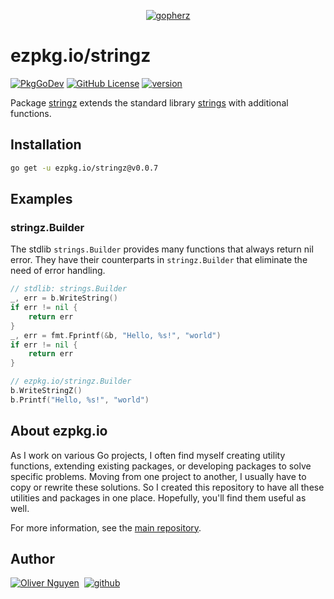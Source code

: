 <div align="center">

[![gopherz](https://ezpkg.io/_/gopherz.svg)](https://ezpkg.io)

</div>

# ezpkg.io/stringz

[![PkgGoDev](https://pkg.go.dev/badge/ezpkg.io/stringz)](https://pkg.go.dev/ezpkg.io/stringz)
[![GitHub License](https://img.shields.io/github/license/ezpkg/stringz)](https://github.com/ezpkg/stringz/tree/main/LICENSE)
[![version](https://img.shields.io/github/v/tag/ezpkg/stringz?label=version)](https://github.com/ezpkg/stringz/tags)

Package [stringz](https://pkg.go.dev/ezpkg.io/stringz) extends the standard library [strings](https://pkg.go.dev/strings) with additional functions.

## Installation

```sh
go get -u ezpkg.io/stringz@v0.0.7
```

## Examples

### stringz.Builder

The stdlib `strings.Builder` provides many functions that always return nil error. They have their counterparts in `stringz.Builder` that eliminate the need of error handling.

```go
// stdlib: strings.Builder
_, err = b.WriteString()
if err != nil {
    return err
}
_, err = fmt.Fprintf(&b, "Hello, %s!", "world")
if err != nil {
    return err
}

// ezpkg.io/stringz.Builder
b.WriteStringZ()
b.Printf("Hello, %s!", "world")
```

## About ezpkg.io

As I work on various Go projects, I often find myself creating utility functions, extending existing packages, or developing packages to solve specific problems. Moving from one project to another, I usually have to copy or rewrite these solutions. So I created this repository to have all these utilities and packages in one place. Hopefully, you'll find them useful as well.

For more information, see the [main repository](https://github.com/ezpkg/ezpkg).

## Author

[![Oliver Nguyen](https://olivernguyen.io/_/badge.svg)](https://olivernguyen.io)&nbsp;&nbsp;[![github](https://img.shields.io/badge/GitHub-100000?style=for-the-badge&logo=github&logoColor=white)](https://github.com/iOliverNguyen)
